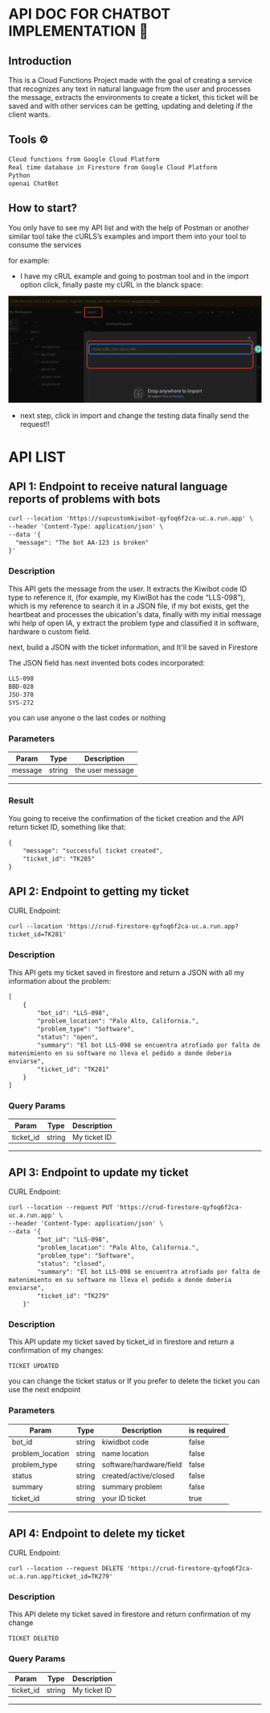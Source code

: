 # API DOC FOR CHATBOT IMPLEMENTATION 🤖
## Introduction
This is a Cloud Functions Project made with the goal of creating a service that recognizes any text in natural language from the user and processes the message, extracts the environments to create a ticket, this ticket will be saved and with other services can be getting, updating and deleting if the client wants.

## Tools ⚙️
```
Cloud functions from Google Cloud Platform
Real time database in Firestore from Google Cloud Platform
Python
openai ChatBot
```

## How to start?

You only have to see my API list and with the help of Postman or another similar tool take the cURLS’s examples and import them into your tool to consume the services

for example:

- I have my cRUL example and going to postman tool and in the import option click, finally paste my cURL in the blanck space:

![alt text](./img/cap1.png)

- next step, click in import and change the testing data finally send the request!!

# API LIST
## API 1: Endpoint to receive natural language reports of problems with bots

```
curl --location 'https://supcustomkiwibot-qyfoq6f2ca-uc.a.run.app' \
--header 'Content-Type: application/json' \
--data '{
  "message": "The bot AA-123 is broken"
}'
```

### Description

This API gets the message from the user. It extracts the Kiwibot code ID type to reference it, (for example, my KiwiBot has the code “LLS-098”), which is my reference to search it in a JSON file, if my bot exists, get the heartbeat and processes the ubication's data, finally with my initial message whi help of open IA, y extract the problem type and classified it in software, hardware o custom field.

next, build a JSON with the ticket information, and It'll be saved in Firestore

The JSON field has next invented bots codes incorporated:

```
LLS-098
BBD-028
JSU-378
SYS-272
```

you can use anyone o the last codes or nothing

### Parameters

| Param        | Type   | Description                 |
|--------------|--------|-----------------------------|
| message      | string | the user message            |
------------------------------------------------------

### Result

You going to receive the confirmation of the ticket creation and the API return ticket ID, something like that:

```
{
    "message": "successful ticket created",
    "ticket_id": "TK285"
}
```

## API 2: Endpoint to getting my ticket

CURL Endpoint: 

```
curl --location 'https://crud-firestore-qyfoq6f2ca-uc.a.run.app?ticket_id=TK281'
```

### Description

This API gets my ticket saved in firestore and return a JSON with all my information about the problem:

```
[
    {
        "bot_id": "LLS-098",
        "problem_location": "Palo Alto, California.",
        "problem_type": "Software",
        "status": "open",
        "summary": "El bot LLS-098 se encuentra atrofiado por falta de matenimiento en su software no lleva el pedido a donde deberia enviarse",
        "ticket_id": "TK281"
    }
]
```

### Query Params

| Param        | Type   | Description                 |
|--------------|--------|-----------------------------|
| ticket_id    | string | My ticket ID                |
------------------------------------------------------


## API 3: Endpoint to update my ticket

CURL Endpoint: 

```
curl --location --request PUT 'https://crud-firestore-qyfoq6f2ca-uc.a.run.app' \
--header 'Content-Type: application/json' \
--data '{
        "bot_id": "LLS-098",
        "problem_location": "Palo Alto, California.",
        "problem_type": "Software",
        "status": "closed",
        "summary": "El bot LLS-098 se encuentra atrofiado por falta de matenimiento en su software no lleva el pedido a donde deberia enviarse",
        "ticket_id": "TK279"
    }'
```

### Description

This API update my ticket saved by ticket_id in firestore and return a confirmation of my changes:

```
TICKET UPDATED
```

you can change the ticket status or If you prefer to delete the ticket you can use the next endpoint

### Parameters

| Param           | Type   | Description              | is required |
|-----------------|--------|--------------------------|-------------|
| bot_id          | string | kiwidbot code            |    false    |
| problem_location| string | name location            |    false    |
| problem_type    | string | software/hardware/field  |    false    |
| status          | string | created/active/closed    |    false    |
| summary         | string | summary problem          |    false    |
| ticket_id       | string | your ID ticket           |     true    |
---------------------------------------------------------------------


## API 4: Endpoint to delete my ticket

CURL Endpoint: 

```
curl --location --request DELETE 'https://crud-firestore-qyfoq6f2ca-uc.a.run.app?ticket_id=TK279'
```

### Description

This API delete my ticket saved in firestore and return confirmation of my change

```
TICKET DELETED
```

### Query Params

| Param        | Type   | Description                 |
|--------------|--------|-----------------------------|
| ticket_id    | string | My ticket ID                |
------------------------------------------------------
